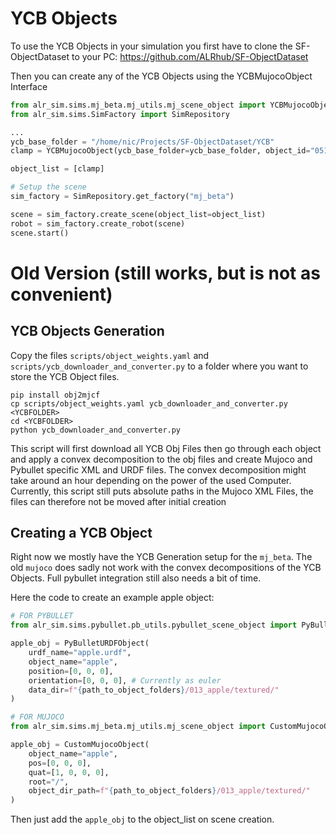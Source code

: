 # YCB Objects
To use the YCB Objects in your simulation you first have to clone the SF-ObjectDataset to your PC: https://github.com/ALRhub/SF-ObjectDataset

Then you can create any of the YCB Objects using the YCBMujocoObject Interface

```python
from alr_sim.sims.mj_beta.mj_utils.mj_scene_object import YCBMujocoObject
from alr_sim.sims.SimFactory import SimRepository

...
ycb_base_folder = "/home/nic/Projects/SF-ObjectDataset/YCB"
clamp = YCBMujocoObject(ycb_base_folder=ycb_base_folder, object_id="051_large_clamp", object_name='clamp', pos=[0.4, 0, 0.1], quat=[0, 0, 0, 1])

object_list = [clamp]

# Setup the scene
sim_factory = SimRepository.get_factory("mj_beta")

scene = sim_factory.create_scene(object_list=object_list)
robot = sim_factory.create_robot(scene)
scene.start()
```


# Old Version (still works, but is not as convenient)
## YCB Objects Generation

Copy the files `scripts/object_weights.yaml` and `scripts/ycb_downloader_and_converter.py` to a folder where you want to
store the YCB Object files.

```shell
pip install obj2mjcf
cp scripts/object_weights.yaml ycb_downloader_and_converter.py <YCBFOLDER>
cd <YCBFOLDER>
python ycb_downloader_and_converter.py
```

This script will first download all YCB Obj Files then go through each object and apply a convex decomposition to the
obj files and create Mujoco and Pybullet specific XML and URDF files.
The convex decomposition might take around an hour depending on the power of the used Computer.
Currently, this script still puts absolute paths in the Mujoco XML Files, the files can therefore not be moved after
initial creation

## Creating a YCB Object
Right now we mostly have the YCB Generation setup for the `mj_beta`. The old `mujoco` does sadly not work with the convex decompositions of the YCB Objects. Full pybullet integration still also needs a bit of time.

Here the code to create an example apple object:

```python
# FOR PYBULLET
from alr_sim.sims.pybullet.pb_utils.pybullet_scene_object import PyBulletURDFObject

apple_obj = PyBulletURDFObject(
    urdf_name="apple.urdf",
    object_name="apple",
    position=[0, 0, 0],
    orientation=[0, 0, 0], # Currently as euler
    data_dir=f"{path_to_object_folders}/013_apple/textured/"
)

# FOR MUJOCO
from alr_sim.sims.mj_beta.mj_utils.mj_scene_object import CustomMujocoObject

apple_obj = CustomMujocoObject(
    object_name="apple",
    pos=[0, 0, 0],
    quat=[1, 0, 0, 0],
    root="/",
    object_dir_path=f"{path_to_object_folders}/013_apple/textured/"
)
```

Then just add the `apple_obj` to the object_list on scene creation.